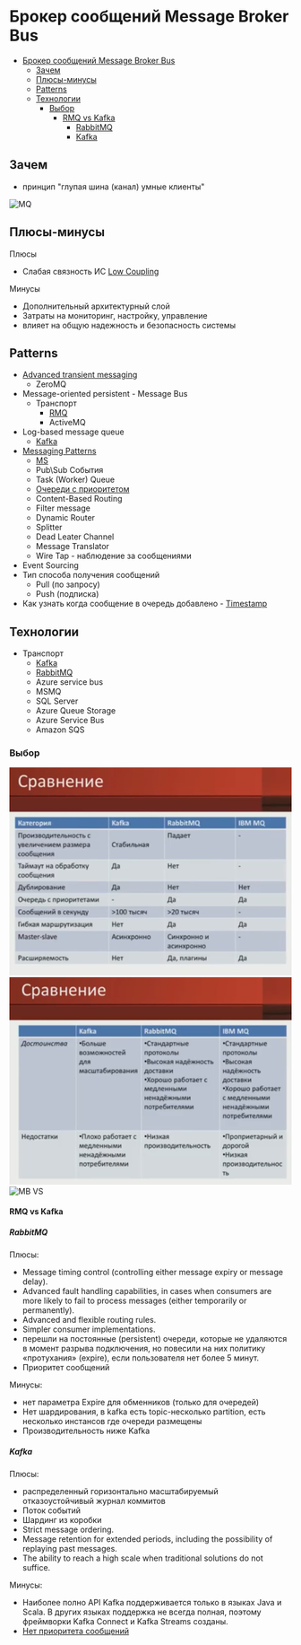 # Брокер сообщений Message Broker Bus

- [Брокер сообщений Message Broker Bus](#брокер-сообщений-message-broker-bus)
	- [Зачем](#зачем)
	- [Плюсы-минусы](#плюсы-минусы)
	- [Patterns](#patterns)
	- [Технологии](#технологии)
		- [Выбор](#выбор)
			- [RMQ vs Kafka](#rmq-vs-kafka)
				- [RabbitMQ](#rabbitmq)
				- [Kafka](#kafka)

## Зачем

- принцип "глупая шина (канал) умные клиенты"

![MQ](../../../img/pattern/integration/mq.jpg)

## Плюсы-минусы

Плюсы

- Слабая связность ИС [Low Coupling](../../ability/low.coupling.md)
  
Минусы

- Дополнительный архитектурный слой
- Затраты на мониторинг, настройку, управление
- влияет на общую надежность и безопасность системы

## Patterns

- [Advanced transient messaging](https://apolomodov.medium.com/coa-distributed-systems-4th-ed-4-communication-c5ce331015e9)
	- ZeroMQ
- Message-oriented persistent - Message Bus
	- Транспорт
		- [RMQ](../../../technology/middleware/messagebus/rmq.md)  
		- ActiveMQ
- Log-based message queue
	- [Kafka](../../../technology/middleware/messagebus/kafka.md)
- [Messaging Patterns](https://www.enterpriseintegrationpatterns.com/patterns/messaging/)
  - [MS](https://docs.microsoft.com/ru-ru/azure/architecture/patterns/category/messaging)
  - Pub\Sub События
  - Task (Worker) Queue
  - [Очереди с приоритетом](https://habr.com/ru/companies/arcadia/articles/571442/)
  - Content-Based Routing
  - Filter message
  - Dynamic Router
  - Splitter
  - Dead Leater Channel
  - Message Translator
  - Wire Tap - наблюдение за сообщениями
- Event Sourcing
- Тип способа получения сообщений
  - Pull (по запросу)
  - Push (подписка)
- Как узнать когда сообщение в очередь добавлено - [Timestamp](https://www.rabbitmq.com/publishers.html#message-properties)

## Технологии

- Транспорт  
	- [Kafka](../../../technology/middleware/messagebus/kafka.md)
	- [RabbitMQ](../../../technology/middleware/messagebus/rmq.md)
	- Azure service bus
	- MSMQ
	- SQL Server
	- Azure Queue Storage
	- Azure Service Bus
	- Amazon SQS

### Выбор

![Alt text](../../../img/technology/middleware/messagebus/rmq.vs.kafka.vs.ibm.png)
![Alt text](../../../img/technology/middleware/messagebus/rmq.vs.kafka.vs.ibm2.png)
![MB VS](../../../img/pattern/integration/mq.compare.jpg)

#### RMQ vs Kafka

##### RabbitMQ

Плюсы:

- Message timing control (controlling either message expiry or message delay).
- Advanced fault handling capabilities, in cases when consumers are more likely to fail to process messages (either temporarily or permanently).
- Advanced and flexible routing rules.
- Simpler consumer implementations.
- перешли на постоянные (persistent) очереди, которые не удаляются в момент разрыва подключения, но повесили на них политику «протухания» (expire), если пользователя нет более 5 минут.
- Приоритет сообщений

Минусы:

- нет параметра Expire для обменников (только для очередей)
- Нет шардирования, в kafka есть topic-несколько partition, есть несколько инстансов где очереди размещены
- Производительность ниже Kafka

##### Kafka

Плюсы:

- распределенный горизонтально масштабируемый отказоустойчивый журнал коммитов
- Поток событий
- Шардинг из коробки
- Strict message ordering.
- Message retention for extended periods, including the possibility of replaying past messages.
- The ability to reach a high scale when traditional solutions do not suffice.

Минусы:

- Наиболее полно API Kafka поддерживается только в языках Java и Scala. В других языках поддержка не всегда полная, поэтому фреймворки Kafka Connect и Kafka Streams созданы.
- [Нет приоритета сообщений](https://blog.bytebytego.com/p/how-to-choose-a-message-queue-kafka)